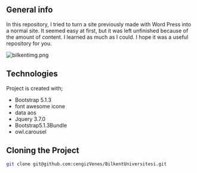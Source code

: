 ## General info

In this repository, I tried to turn a site previously made with Word Press into a normal site. It seemed easy at first, but it was left unfinished because of the amount of content. I learned as much as I could. I hope it was a useful repository for you.

![bilkentimg.png](bilkentimg.png)

## Technologies

Project is created with;

* Bootstrap 5.1.3
* font awesome icone
* data aos
* Jquery 3.7.0
* Bootstrap5.1.3Bundle
* owl.carousel

## Cloning the Project

```bash
git clone git@github.com:cengizVenes/BilkentUniversitesi.git
```